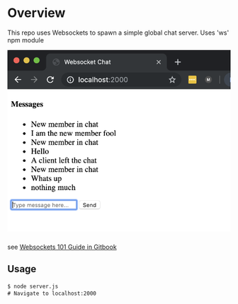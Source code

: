 # Overview
This repo uses Websockets to spawn a simple global chat server. Uses 'ws' npm module

![Websocket chat](ss.png)


###
see [Websockets 101 Guide in Gitbook](https://furkhan324.gitbook.io/workspace/dev/web/websockets-101)


## Usage
    $ node server.js
    # Navigate to localhost:2000
